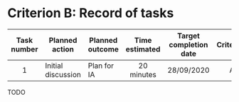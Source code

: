 Criterion B: Record of tasks
============================

| Task number | Planned action     | Planned outcome | Time estimated | Target completion date | Criterion |
|:-----------:| ------------------ | --------------- |:--------------:|:----------------------:|:---------:|
| 1           | Initial discussion | Plan for IA     | 20 minutes     | 28/09/2020             | A         |


TODO
